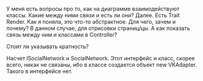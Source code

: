 У меня есть вопросы про то, как на диаграмме взаимодействуют классы. Какие между ними связи и есть ли они? Далее. Есть Trait Render. Как я поняла, это что-то абстрактное. Для чего, зачем и почему? В данном случае, для отрисовки страниц/цы. А как показать связь между ним и классами в Controller?

Стоит ли указывать кратность?

Насчет ISocialNetwork и SocialNetwork. Этот интерфейс и класс, скорее всего, никак не связаны, ибо в классе создается объект new VKAdapter. Такого в интерфейсе нет.
